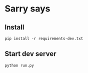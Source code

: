 # Sarry says

## Install

    pip install -r requirements-dev.txt

## Start dev server

    python run.py